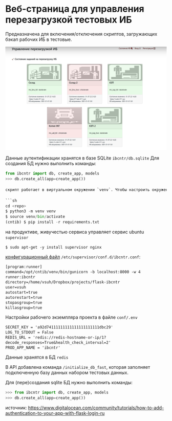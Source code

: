 # Веб-страница для управления перезагрузкой тестовых ИБ

Предназначена для включения/отключения скриптов, загружающих бэкап рабочих ИБ в тестовые.

![](ibcntr/static/images/shot.png)

Данные аутентификации хранятся в базе SQLite `ibcntr/db.sqlite`
Для создания БД нужно выполнить команды:

``` python
from ibcntr import db, create_app, models  
>>> db.create_all(app=create_app())

скрипт работает в виртуальном окружении `venv`. Чтобы настроить окружение и установить в нее все необходимое, нужно выполнить команды:  

```sh
cd <repo>
$ python3 -m venv venv
$ source venv/bin/activate
(cntib) $ pip install -r requirements.txt
```

на продуктиве, живучестью сервиса управляет сервис ubuntu `supervisor`  

```
$ sudo apt-get -y install supervisor nginx
```

[конфигурационный файл](deployment/supervisor/cntrib.conf) `/etc/supervisor/conf.d/ibcntr.conf`:

```
[program:runner]
command=/opt/cntib/venv/bin/gunicorn -b localhost:8000 -w 4 runner:ibcntr
directory=/home/vsuh/Dropbox/projects/flask-ibcntr
user=vsuh
autostart=true
autorestart=true
stopasgroup=true
killasgroup=true
```

Настройки рабочего экземпляра проекта в файле `conf/.env`

```
SECRET_KEY = 'a92d74111111111111111111111dbc29'
LOG_TO_STDOUT = False
REDIS_URL = 'redis://redis-hostname-or-ip/1?decode_responses=True&health_check_interval=2'
PROD_APP_NAME = 'ibcntr'
```

Данные хранятся в БД `redis`

В API добавлена команда `/initialize_db_fast`, которая заполняет подключенную базу данных набором тестовых данных.


Для (пере)создания sqlite БД нужно выполнить команды:

``` python
>>> from ibcntr import db, create_app, models  
>>> db.create_all(app=create_app())
```



источник: https://www.digitalocean.com/community/tutorials/how-to-add-authentication-to-your-app-with-flask-login-ru
